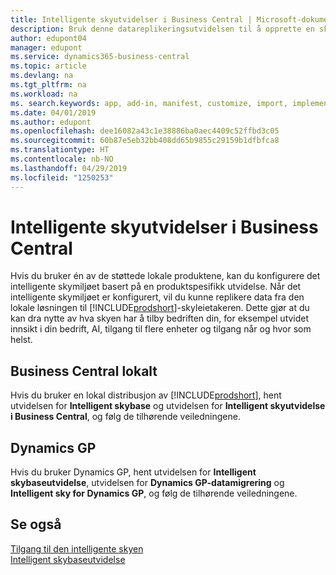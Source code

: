 ```yaml
---
title: Intelligente skyutvidelser i Business Central | Microsoft-dokumentasjon
description: Bruk denne datareplikeringsutvidelsen til å opprette en skykopi av dataene, slik at du er koblet til den intelligente skyen.
author: edupont04
manager: edupont
ms.service: dynamics365-business-central
ms.topic: article
ms.devlang: na
ms.tgt_pltfrm: na
ms.workload: na
ms. search.keywords: app, add-in, manifest, customize, import, implement
ms.date: 04/01/2019
ms.author: edupont
ms.openlocfilehash: dee16082a43c1e38886ba0aec4409c52ffbd3c05
ms.sourcegitcommit: 60b87e5eb32bb408dd65b9855c29159b1dfbfca8
ms.translationtype: HT
ms.contentlocale: nb-NO
ms.lasthandoff: 04/29/2019
ms.locfileid: "1250253"
---
```

# <a name="business-central-intelligent-cloud-extensions"></a>Intelligente skyutvidelser i Business Central

Hvis du bruker én av de støttede lokale produktene, kan du konfigurere det intelligente skymiljøet basert på en produktspesifikk utvidelse. Når det intelligente skymiljøet er konfigurert, vil du kunne replikere data fra den lokale løsningen til [!INCLUDE[prodshort](includes/prodshort.md)]-skyleietakeren. Dette gjør at du kan dra nytte av hva skyen har å tilby bedriften din, for eksempel utvidet innsikt i din bedrift, AI, tilgang til flere enheter og tilgang når og hvor som helst.  

## <a name="business-central-on-premises"></a>Business Central lokalt
Hvis du bruker en lokal distribusjon av [!INCLUDE[prodshort](includes/prodshort.md)], hent utvidelsen for **Intelligent skybase** og utvidelsen for **Intelligent skyutvidelse i Business Central**, og følg de tilhørende veiledningene.  

## <a name="dynamics-gp"></a>Dynamics GP
Hvis du bruker Dynamics GP, hent utvidelsen for **Intelligent skybaseutvidelse**, utvidelsen for **Dynamics GP-datamigrering** og **Intelligent sky for Dynamics GP**, og følg de tilhørende veiledningene.  

## <a name="see-also"></a>Se også

[Tilgang til den intelligente skyen](about-intelligent-cloud.md)  
[Intelligent skybaseutvidelse](ui-extensions-intelligent-cloud.md)  
